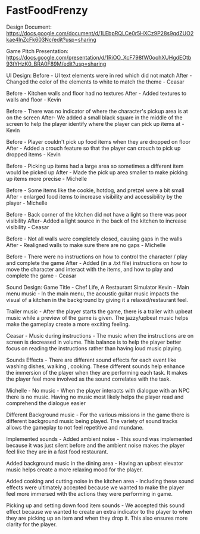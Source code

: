 # FastFoodFrenzy

Design Document: https://docs.google.com/document/d/1LEbpRQLCe0r5HXCz9P28s9qdZUO2kae4InZcFk603Nc/edit?usp=sharing

Game Pitch Presentation: https://docs.google.com/presentation/d/1RiOO_XcF798fW0oohXUHgdEOtb93tYHzK0_BRA0F89M/edit?usp=sharing

UI Design:
Before - UI text elements were in red which did not match
After - Changed the color of the elements to white to match the theme - Ceasar

Before - Kitchen walls and floor had no textures
After - Added textures to walls and floor - Kevin

Before - There was no indicator of where the character's pickup area is at on the screen
After- We added a small black square in the middle of the screen to help the player identify where the player can pick up items at - Kevin

Before - Player couldn't pick up food items when they are dropped on floor
After - Added a crouch feature so that the player can crouch to pick up dropped items - Kevin

Before - Picking up items had a large area so sometimes a different item would be picked up
After - Made the pick up area smaller to make picking up items more precise - Michelle

Before - Some items like the cookie, hotdog, and pretzel were a bit small
After - enlarged food items to increase visibility and accessibility by the player - Michelle

Before - Back corner of the kitchen did not have a light so there was poor visibility
After- Added a light source in the back of the kitchen to increase visibility - Ceasar

Before - Not all walls were completely closed, causing gaps in the walls
After - Realigned walls to make sure there are no gaps - Michelle

Before - There were no instructions on how to control the character / play and complete the game
After - Added (in a .txt file) instructions on how to move the character and interact with the items, and how to play and complete the game - Ceasar

Sound Design:
Game Title - Chef Life, A Restaurant Simulator
Kevin - 
Main menu music - In the main menu, the acoustic guitar music impacts the visual of a kitchen in the background by giving it a relaxed/restaurant feel.

Trailer music - After the player starts the game, there is a trailer with upbeat music while a preview of the game is given. The jazzy/upbeat music helps make the gameplay create a more exciting feeling.

Ceasar - 
Music during instructions - The music when the instructions are on screen is decreased in volume. This balance is to help the player better focus on reading the instructions rather than having loud music playing.

Sounds Effects - There are different sound effects for each event like washing dishes, walking , cooking. These different sounds help enhance the immersion of the player when they are performing each task. It makes the player feel more involved as the sound correlates with the task.

Michelle - 
No music - When the player interacts with dialogue with an NPC there is no music. Having no music most likely helps the player read and comprehend the dialogue easier

Different Background music - For the various missions in the game there is different background music being played. The variety of sound tracks allows the gameplay to not feel repetitive and mundane.



Implemented sounds - 
Added ambient noise - This sound was implemented because it was just silent before and the ambient noise makes the player feel like they are in a fast food restaurant.

Added background music in the dining area - Having an upbeat elevator music helps create a more relaxing mood for the player.

Added cooking and cutting noise in the kitchen area - Including these sound effects were ultimately accepted because we wanted to make the player feel more immersed with the actions they were performing in game.

Picking up and setting down food item sounds  - We accepted this sound effect because we wanted to create an extra indicator to the player to when they are picking up an item and when they drop it. This also ensures more clarity for the player.

